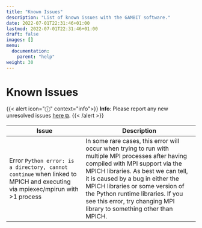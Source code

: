 ```yaml
---
title: "Known Issues"
description: "List of known issues with the GAMBIT software."
date: 2022-07-01T22:31:46+01:00
lastmod: 2022-07-01T22:31:46+01:00
draft: false
images: []
menu:
  documentation:
    parent: "help"
weight: 30
---
```


# Known Issues

{{< alert icon="ⓘ" context="info">}}
**Info**: Please report any new unresolved issues [here ⧉](https://github.com/GambitBSM/gambit_1.2/issues/new).
{{< /alert >}}

| Issue | Description
|---|---|
| Error `Python error: is a directory, cannot continue` when linked to MPICH and executing via mpiexec/mpirun with >1 process | In some rare cases, this error will occur when trying to run with multiple MPI processes after having compiled with MPI support via the MPICH libraries. As best we can tell, it is caused by a bug in either the MPICH libraries or some version of the Python runtime libraries. If you see this error, try changing MPI library to something other than MPICH. |